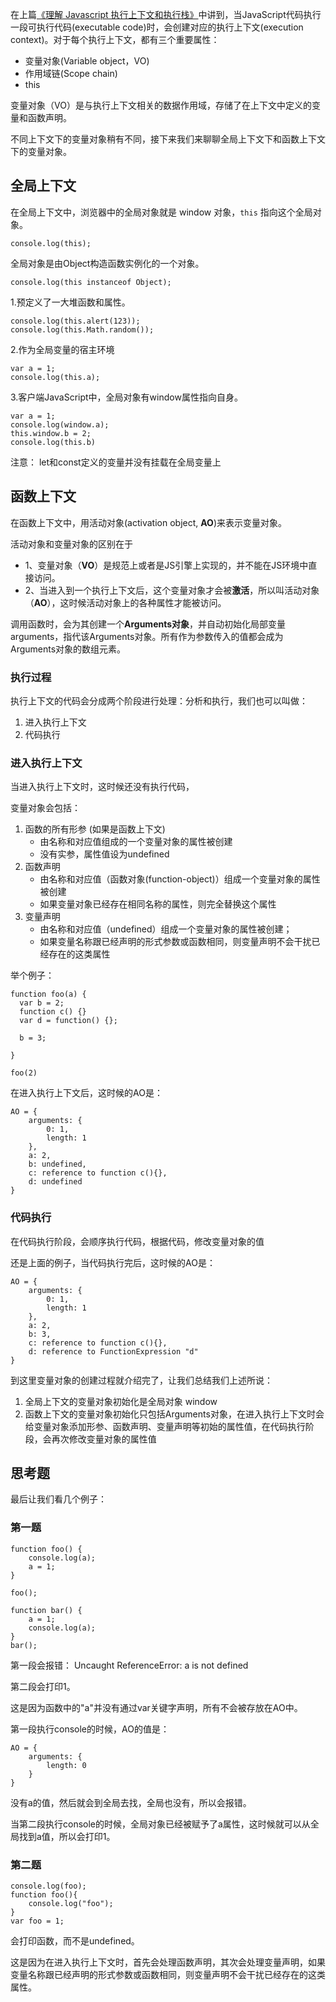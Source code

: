在上篇[《理解 Javascript 执行上下文和执行栈》](https://zhuanlan.zhihu.com/p/456099148)中讲到，当JavaScript代码执行一段可执行代码(executable code)时，会创建对应的执行上下文(execution context)。对于每个执行上下文，都有三个重要属性：

- 变量对象(Variable object，VO)
- 作用域链(Scope chain)
- this

变量对象（VO）是与执行上下文相关的数据作用域，存储了在上下文中定义的变量和函数声明。

不同上下文下的变量对象稍有不同，接下来我们来聊聊全局上下文下和函数上下文下的变量对象。



## 全局上下文

在全局上下文中，浏览器中的全局对象就是 window 对象，`this` 指向这个全局对象。

```text
console.log(this);
```

全局对象是由Object构造函数实例化的一个对象。

```text
console.log(this instanceof Object);
```

1.预定义了一大堆函数和属性。

```text
console.log(this.alert(123));
console.log(this.Math.random());
```

2.作为全局变量的宿主环境

```text
var a = 1;
console.log(this.a);
```

3.客户端JavaScript中，全局对象有window属性指向自身。

```text
var a = 1;
console.log(window.a);
this.window.b = 2;
console.log(this.b)
```

注意： let和const定义的变量并没有挂载在全局变量上

## 函数上下文

在函数上下文中，用活动对象(activation object, **AO**)来表示变量对象。

活动对象和变量对象的区别在于

- 1、变量对象（**VO**）是规范上或者是JS引擎上实现的，并不能在JS环境中直接访问。
- 2、当进入到一个执行上下文后，这个变量对象才会被**激活**，所以叫活动对象（**AO**），这时候活动对象上的各种属性才能被访问。

调用函数时，会为其创建一个**Arguments对象**，并自动初始化局部变量arguments，指代该Arguments对象。所有作为参数传入的值都会成为Arguments对象的数组元素。

### 执行过程

执行上下文的代码会分成两个阶段进行处理：分析和执行，我们也可以叫做：

1. 进入执行上下文
2. 代码执行

### 进入执行上下文

当进入执行上下文时，这时候还没有执行代码，

变量对象会包括：

1. 函数的所有形参 (如果是函数上下文)
   - 由名称和对应值组成的一个变量对象的属性被创建
   - 没有实参，属性值设为undefined
2. 函数声明
   - 由名称和对应值（函数对象(function-object)）组成一个变量对象的属性被创建
   - 如果变量对象已经存在相同名称的属性，则完全替换这个属性
3. 变量声明
   - 由名称和对应值（undefined）组成一个变量对象的属性被创建；
   - 如果变量名称跟已经声明的形式参数或函数相同，则变量声明不会干扰已经存在的这类属性

举个例子：

```text
function foo(a) {
  var b = 2;
  function c() {}
  var d = function() {};

  b = 3;

}

foo(2)
```

在进入执行上下文后，这时候的AO是：

```text
AO = {
    arguments: {
        0: 1,
        length: 1
    },
    a: 2,
    b: undefined,
    c: reference to function c(){},
    d: undefined
}
```

### 代码执行

在代码执行阶段，会顺序执行代码，根据代码，修改变量对象的值

还是上面的例子，当代码执行完后，这时候的AO是：

```text
AO = {
    arguments: {
        0: 1,
        length: 1
    },
    a: 2,
    b: 3,
    c: reference to function c(){},
    d: reference to FunctionExpression "d"
}
```

到这里变量对象的创建过程就介绍完了，让我们总结我们上述所说：

1. 全局上下文的变量对象初始化是全局对象 window 
2. 函数上下文的变量对象初始化只包括Arguments对象，在进入执行上下文时会给变量对象添加形参、函数声明、变量声明等初始的属性值，在代码执行阶段，会再次修改变量对象的属性值

## 思考题

最后让我们看几个例子：

### 第一题

```text
function foo() {
    console.log(a);
    a = 1;
}

foo();

function bar() {
    a = 1;
    console.log(a);
}
bar();
```

第一段会报错： Uncaught ReferenceError: a is not defined

第二段会打印1。

这是因为函数中的"a"并没有通过var关键字声明，所有不会被存放在AO中。

第一段执行console的时候，AO的值是：

```text
AO = {
    arguments: {
        length: 0
    }
}
```

没有a的值，然后就会到全局去找，全局也没有，所以会报错。

当第二段执行console的时候，全局对象已经被赋予了a属性，这时候就可以从全局找到a值，所以会打印1。

### 第二题

```text
console.log(foo);
function foo(){
    console.log("foo");
}
var foo = 1;
```

会打印函数，而不是undefined。

这是因为在进入执行上下文时，首先会处理函数声明，其次会处理变量声明，如果变量名称跟已经声明的形式参数或函数相同，则变量声明不会干扰已经存在的这类属性。


